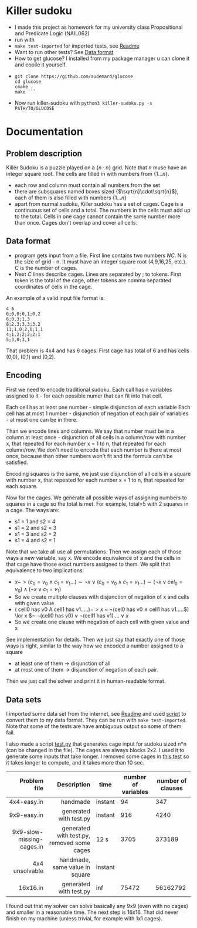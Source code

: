 # Killer sudoku
- I made this project as homework for my university class Propositional and Predicate Logic (NAIL062) 
- run with 
- ```make test-imported``` for imported tests, see [Readme](instances/data-imported/Readme.md)
- Want to run other tests? See [Data format](#data-format)
- How to get glucose? I installed from my package manager u can clone it and copile it yourself.
- ```
  git clone https://github.com/audemard/glucose
  cd glucose
  cmake .
  make ```
- Now run killer-sudoku with ```python3 killer-sudoku.py -s PATH/TO/GLUCOSE```

# Documentation
## Problem description
Killer Sudoku is a puzzle played on a {$n\cdot n$} grid. Note that $n$ muse have an integer square root. 
The cells are filled in with numbers from {$1\dots n$}.
- each row and column must contain all numbers from the set
- there are subsquares named boxes sized {$\sqrt{n}\cdot\sqrt{n}$}, each of them is also filled with numbers {$1\dots n$}
- apart from nurmal sudoku, Killer sudoku has a set of cages. Cage is a continuous set of cells and a total. The numbers in the cells
must add up to the total. Cells in one cage cannot contain the same number more than once. Cages don't overlap and cover all cells.

## Data format
- program gets input from a file. First line contains two numbers $N C$. N is the size of grid - n. It must have an integer square root 
(4,9,16,25, etc.). C is the number of cages.
- Next $C$ lines describe cages. Lines are separated by ; to tokens. First token is the total of the cage, other tokens are comma separated
 coordinates of cells in the cage.

An example of a valid input file format is:
```
4 6
6;0,0;0,1;0,2
6;0,3;1,3
8;2,3;3,3;3,2
11;1,0;2,0;1,1
4;1,2;2;2;2;1
5;3,0;3,1
```
That problem is 4x4 and has 6 cages. First cage has total of 6 and has cells (0,0), (0,1) and (0,2).

## Encoding
First we need to encode traditional sudoku. Each call has n variables assigned to it - for each possible numer that 
can fit into that cell. 

Each cell has at least one number - simple disjunction of each variable
Each cell has at most 1 number - disjunction of negation of each pair of variables - at most one can be in there.

Than we encode lines and columns. We say that number must be in a column at least once - disjunction of all cells 
in a column/row with number x, that repeated for each number x = 1 to n, that repeated for each column/row.
We don't need to encode that each number is there at most once, because than other numbers won't fit and the formula 
can't be satisfied.

Encoding squares is the same, we just use disjunction of all cells in a square with number x, that repeated for each
number x = 1 to n, that repeated for each square.

Now for the cages. We generate all possible ways of assigning numbers to squares in a cage so the total is met.
For example, total=5 with 2 squares in a cage. The ways are:
- s1 = 1 and s2 = 4
- s1 = 2 and s2 = 3
- s1 = 3 and s2 = 2
- s1 = 4 and s2 = 1

Note that we take all use all permutations. Then we assign each of those ways a new variable, say x. We encode
equivalence of x and the cells in that cage have those exact numbers assigned to them. We split that equivalence to
two implications.

- $x-> (c_0=v_0 \land c_1=v_1 ...) \sim\neg x \vee (c_0 =v_0 \land c_1=v_1...) \sim (\neg x\vee cel_0=v_0) \land (\neg x \vee  c_1=v_1)$
- So we create multiple clauses with disjunction of negation of x and cells with given value
- $($ cell0 has v0 A cell1 has v1.....$) -> x$ ~ $\neg ($cel0 has v0 $\land$ cell1 has v1.....$) \lor x $~ $\neg($cell0 has v0$) \lor \neg($cell1 has v1) $\dots \lor x$
- So we create one clause with negation of each cell with given value and x

See implementation for details. Then we just say that exactly one of those ways is right, similar to the way how we 
encoded a number assigned to a square
- at least one of them -> disjunction of all
- at most one of them -> disjunction of negation of each pair.

Then we just call the solver and print it in human-readable format.

## Data sets
I imported some data set from the internet, see [Readme](instances/data-imported/Readme.md) and used [script](convert.py)
to convert them to my data format. They can be run with ``make test-imported``. Note that some of the tests are have 
ambiguous output so some of them fail.

I also made a script [test.py](test.py) that generates cage input for sudoku sized n*n (can be changed in the file). The cages
are always blocks 2x2. I used it to generate some inputs that take longer. I removed some cages in [this test](instances/own-tests/9x9-slow-missing-cages.in)
so it takes longer to compute, and it takes more than 10 sec.

|              Problem file |                                 Description | time    | number of variables | number of clauses |
|--------------------------:|--------------------------------------------:|---------|---------------------|-------------------|
| 4x4-easy.in               | handmade                                    | instant | 94                  | 347               |
| 9x9-easy.in               | generated with test.py                      | instant | 916                 | 4240              |
| 9x9-slow-missing-cages.in | generated with test.py,  removed some cages | 12 s    | 3705                | 373189            |
| 4x4 unsolvable            | handmade, same value in square              | instant |                     |                   |
| 16x16.in                  | generated with test.py                      | inf     | 75472               | 56162792          |

I found out that my solver can solve basically any 9x9 (even with no cages) and smaller in a reasonable time. 
The next step is 16x16. That did never finish on  my machine (unless trivial, for example with 1x1 cages).
